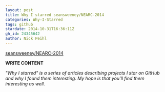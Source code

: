 ```yaml
---
layout: post
title: Why I starred seansweeney/NEARC-2014
categories: Why-I-Starred
tags: github
stardate: 2014-10-31T16:36:11Z
gh_id: 24345642
author: Nick Peihl
---
```


[seansweeney/NEARC-2014](star.repo.html_url)

**WRITE CONTENT**

*"Why I starred" is a series of articles describing projects I star on GitHub and why I found them interesting. My hope is that you'll find them interesting as well.*

